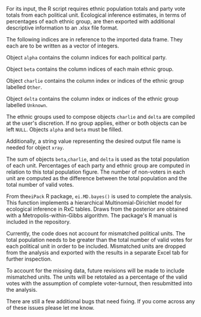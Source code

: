 For its input, the R script requires ethnic population totals and party vote totals from each political unit. Ecological inference estimates, in terms of percentages of each ethnic group, are then exported with additional descriptive information to an .xlsx file format.

The following indices are in reference to the imported data frame. They each are to be written as a vector of integers.
  
  Object `alpha` contains the column indices for each political party.
  
  Object `beta` contains the column indices of each main ethnic group. 
 
  Object `charlie` contains the column index or indices of the ethnic group labelled `Other`.
 
  Object `delta` contains the column index or indices of the ethnic group labelled `Unknown`.

The ethnic groups used to compose objects `charlie` and `delta` are compiled at the user's discretion. If no group applies, either or both objects can be left `NULL`. Objects `alpha` and `beta` must be filled.

Additionally, a string value representing the desired output file name is needed for object `xray`.

The sum of objects `beta`,`charlie`, and `delta` is used as the total population of each unit. Percentages of each party and ethnic group are computed in relation to this total population figure. The number of non-voters in each unit are computed as the difference between the total population and the total number of valid votes.

From the`eiPack` R package, `ei.MD.bayes()` is used to complete the analysis. This function implements a hierarchical Multinomial-Dirichlet model for ecological inference in RxC tables. Draws from the posterior are obtained with a Metropolis-within-Gibbs algorithm. The package's R manual is included in the repository. 

Currently, the code does not account for mismatched political units. The total population needs to be greater than the total number of valid votes for each political unit in order to be included. Mismatched units are dropped from the analysis and exported with the results in a separate Excel tab for further inspection. 

To account for the missing data, future revisions will be made to include mismatched units. The units will be retotaled as a percentage of the valid votes with the assumption of complete voter-turnout, then resubmitted into the analysis.

There are still a few additional bugs that need fixing. If you come across any of these issues please let me know.
